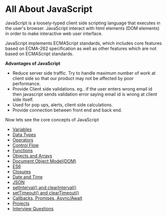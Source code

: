 # All About JavaScript

JavaScript is a loosely-typed client side scripting language that executes in the user's browser. JavaScript interact with html elements (DOM elements) in order to make interactive web user interface.

JavaScript implements ECMAScript standards, which includes core features based on ECMA-262 specification as well as other features which are not based on ECMAScript standards.

**Advantages of JavaScript**
- Reduce server side traffic. Try to handle maximum number of work at client side so that our product may not be affected by poor performance.
- Provide Client side validations. eg.. if the user enters wrong email id then javascript sends validation error saying email id is wrong at client side itself.
- Used for pop ups, alerts, client side calculations.
- Provide connection between front end and back end.


Now lets see the core concepts of JavaScript

- [Variables](https://praveenoruganti.github.io/praveenoruganti-javascript/1_Variables)
- [Data Types](https://praveenoruganti.github.io/praveenoruganti-javascript/2_Data%20Types)
- [Operators](https://praveenoruganti.github.io/praveenoruganti-javascript/3_Operators)
- [Control Flow](https://praveenoruganti.github.io/praveenoruganti-javascript/4_Control%20Flow)
- [Functions](https://praveenoruganti.github.io/praveenoruganti-javascript/5_Functions)
- [Objects and Arrays](https://praveenoruganti.github.io/praveenoruganti-javascript/6_Objects%20and%20Arrays)
- [Document Object Model(DOM)](https://praveenoruganti.github.io/praveenoruganti-javascript/7_Document%20Object%20Model(DOM))
- [ES6](https://praveenoruganti.github.io/praveenoruganti-javascript/8_ES6)
- [Closures](https://praveenoruganti.github.io/praveenoruganti-javascript/9_Closures)
- [Date and Time](https://praveenoruganti.github.io/praveenoruganti-javascript/10_Date_Time)
- [JSON](https://praveenoruganti.github.io/praveenoruganti-javascript/11_JSON)
- [setInterval() and clearInterval()](https://praveenoruganti.github.io/praveenoruganti-javascript/12_setInterval_clearInterval)
- [setTimeout() and clearTimeout()](https://praveenoruganti.github.io/praveenoruganti-javascript/13_setTimeout_clearTimeout)
- [Callbacks, Promises, Async/Await](https://praveenoruganti.github.io/praveenoruganti-javascript/14_Callbacks_Promises_Async_Await)
- [Projects](https://praveenoruganti.github.io/praveenoruganti-javascript/0_Projects)
- [Interview Questions](https://praveenoruganti.github.io/praveenoruganti-javascript/0_Interview%20Questions)

